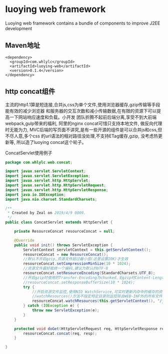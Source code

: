 # luoying web framework
Luoying web framework contains a bundle of components to improve J2EE development

## Maven地址
```
<dependency>
  <groupId>com.whlylc</groupId>
  <artifactId>luoying-web</artifactId>
  <version>0.1.4</version>
</dependency>
```

## http concat组件
主流的http1.1算是短连接,合并js,css为单个文件,使用浏览器缓存,gzip传输等手段能有效的减少浏览器
和服务器的交互次数和减小传输数据,在有限的资源下可以提高一下网站响应速度和负载。小开发
团队折腾不起前后端分离,享受不到大前端webpack,gulp带来的福利, 阿里的nginx concat可惜只支持本地文件,
做反向代理时无能为力, MVC后端的写页面不讲究,是有一些开源的组件是可以合并js和css,但不尽人意,多个css
的url语法的相对路径没处理,不支持ETag缓存,gzip, 没考虑热更新等, 所以造了luoying concat这个轮子。

ConcatServlet使用例子
```java
package com.whlylc.web.concat;

import javax.servlet.ServletContext;
import javax.servlet.ServletException;
import javax.servlet.http.HttpServlet;
import javax.servlet.http.HttpServletRequest;
import javax.servlet.http.HttpServletResponse;
import java.io.IOException;
import java.nio.charset.StandardCharsets;

/**
 * Created by Zeal on 2019/4/9 0009.
 */
public class ConcatServlet extends HttpServlet {

    private ResourceConcat resourceConcat = null;

    @Override
    public void init() throws ServletException {
        ServletContext servletContext = this.getServletContext();
        resourceConcat = new ResourceConcat();
        //默认不开启gzip,资源文件超过最小值(这里设置10K)才生效
        resourceConcat.setCompressionMinSize(10 * 1024);
        //资源文件最好能统一个编码,建议为默认的UTF-8
        resourceConcat.setResourceEncoding(StandardCharsets.UTF_8);
        //开启gzip时使用的Transfer-Encoding为chunked,无gzip时Content-Length才设置,这个参数通常不用设置
        //resourceConcat.setResponseBufferSize(10 * 1024);
        try {
            //开启资源文件监控,使用NIO WatchService,可实时更新内存中的缓存的资源文件内容,默认采访过的js,css加载到内存.
            //watchResources()方法不指定特定目录则监控除去WEB-INF外的所有文件夹
            resourceConcat.watchResources(this.getServletContext(), "/js", "/css");
        } catch (IOException e) {
            throw new ServletException(e);
        }
    }

    protected void doGet(HttpServletRequest req, HttpServletResponse resp) throws ServletException, IOException {
        resourceConcat.concat(req, resp);
    }

}

```

 
 
